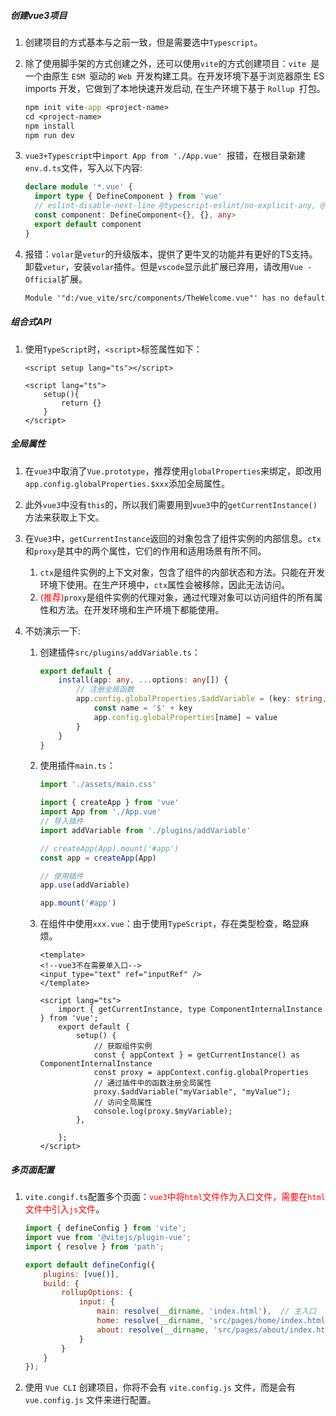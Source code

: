 ##### 创建vue3项目

1. 创建项目的方式基本与之前一致，但是需要选中`Typescript`。

2. 除了使用脚手架的方式创建之外，还可以使用`vite`的方式创建项目：`vite `是一个由原生 `ESM `驱动的 `Web `开发构建工具。在开发环境下基于浏览器原生 ES imports 开发，它做到了本地快速开发启动, 在生产环境下基于 `Rollup `打包。

   ```cmd
   npm init vite-app <project-name>
   cd <project-name>
   npm install
   npm run dev
   ```

3. `vue3+Typescript`中`import App from './App.vue' `报错，在根目录新建`env.d.ts`文件，写入以下内容:

   ```ts
   declare module '*.vue' {
     import type { DefineComponent } from 'vue'
     // eslint-disable-next-line @typescript-eslint/no-explicit-any, @typescript-eslint/ban-types
     const component: DefineComponent<{}, {}, any>
     export default component
   }
   ```

4. 报错：`volar`是`vetur`的升级版本，提供了更牛叉的功能并有更好的TS支持。卸载`vetur`，安装`volar`插件。但是`vscode`显示此扩展已弃用，请改用`Vue - Official`扩展。

   ```tex
   Module '"d:/vue_vite/src/components/TheWelcome.vue"' has no default export.Vetur(1192)
   ```

   

##### 组合式API

1. 使用`TypeScript`时，`<script>`标签属性如下：

   ```vue
   <script setup lang="ts"></script>
   
   <script lang="ts">
       setup(){
           return {}
       }
   </script>
   ```



##### 全局属性

1. 在`vue3`中取消了`Vue.prototype`，推荐使用`globalProperties`来绑定，即改用`app.config.globalProperties.$xxx`添加全局属性。

2. 此外`vue3`中没有`this`的，所以我们需要用到`vue3`中的`getCurrentInstance()`方法来获取上下文。

3. 在`Vue3`中，`getCurrentInstance`返回的对象包含了组件实例的内部信息。`ctx`和`proxy`是其中的两个属性，它们的作用和适用场景有所不同。

   1. `ctx`是组件实例的上下文对象，包含了组件的内部状态和方法。只能在开发环境下使用。在生产环境中，`ctx`属性会被移除，因此无法访问。
   2. <font color=red>(推荐)</font>`proxy`是组件实例的代理对象，通过代理对象可以访问组件的所有属性和方法。在开发环境和生产环境下都能使用。

4. 不妨演示一下:

   1. 创建插件`src/plugins/addVariable.ts`：

      ```ts
      export default {
          install(app: any, ...options: any[]) {
              // 注册全局函数
              app.config.globalProperties.$addVariable = (key: string, value: any) => {
                  const name = '$' + key
                  app.config.globalProperties[name] = value
              }
          }
      }
      ```

   2. 使用插件`main.ts`：

      ```ts
      import './assets/main.css'
      
      import { createApp } from 'vue'
      import App from './App.vue'
      // 导入插件
      import addVariable from './plugins/addVariable'
      
      // createApp(App).mount('#app')
      const app = createApp(App)
      
      // 使用插件
      app.use(addVariable)
      
      app.mount('#app')
      ```

   3. 在组件中使用`xxx.vue`：由于使用`TypeScript`，存在类型检查，略显麻烦。

      ```vue
      <template>
      <!--vue3不在需要单入口-->
      <input type="text" ref="inputRef" />
      </template>
      
      <script lang="ts">
          import { getCurrentInstance, type ComponentInternalInstance } from 'vue';
          export default {
              setup() {
                  // 获取组件实例
                  const { appContext } = getCurrentInstance() as ComponentInternalInstance
                  const proxy = appContext.config.globalProperties
                  // 通过插件中的函数注册全局属性
                  proxy.$addVariable("myVariable", "myValue");
                  // 访问全局属性
                  console.log(proxy.$myVariable);
              },
      
          };
      </script>
      
      ```




##### 多页面配置

1. `vite.congif.ts`配置多个页面：<font color=red>`vue3`中将`html`文件作为入口文件，需要在`html`文件中引入`js`文件</font>。

   ```js
   import { defineConfig } from 'vite';
   import vue from '@vitejs/plugin-vue';
   import { resolve } from 'path';
   
   export default defineConfig({
       plugins: [vue()],
       build: {
           rollupOptions: {
               input: {
                   main: resolve(__dirname, 'index.html'),  // 主入口
                   home: resolve(__dirname, 'src/pages/home/index.html'),  // home 页面入口
                   about: resolve(__dirname, 'src/pages/about/index.html')  // about 页面入口
               }
           }
       }
   });
   ```

   

2. 使用 `Vue CLI` 创建项目，你将不会有 `vite.config.js` 文件，而是会有 `vue.config.js` 文件来进行配置。

   

   

